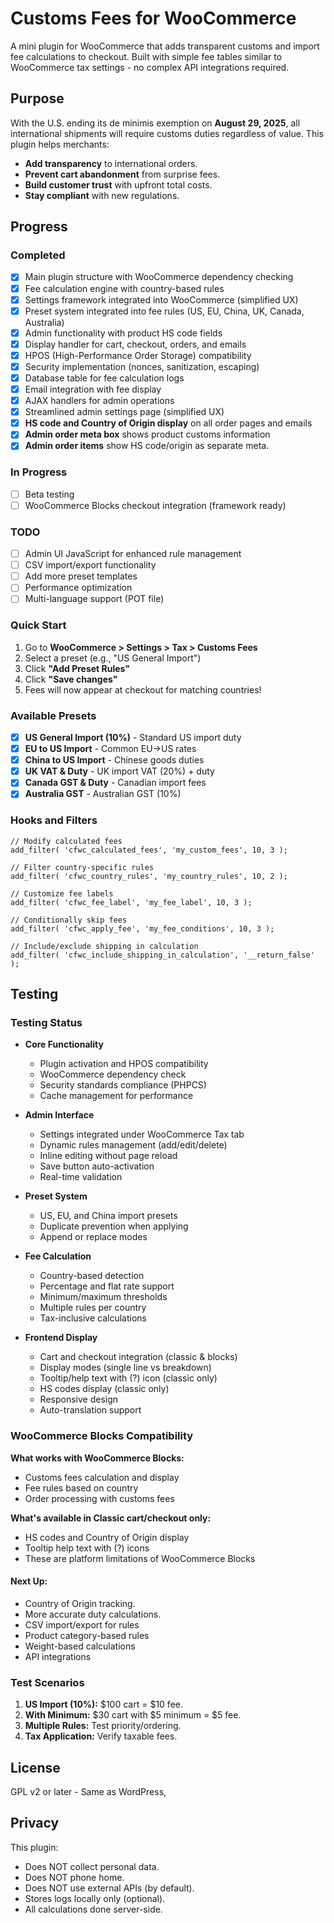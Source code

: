 # Customs Fees for WooCommerce

A mini plugin for WooCommerce that adds transparent customs and import fee calculations to checkout. Built with simple fee tables similar to WooCommerce tax settings - no complex API integrations required.

## Purpose

With the U.S. ending its de minimis exemption on **August 29, 2025**, all international shipments will require customs duties regardless of value. This plugin helps merchants:

- **Add transparency** to international orders.
- **Prevent cart abandonment** from surprise fees.
- **Build customer trust** with upfront total costs.
- **Stay compliant** with new regulations.

## Progress

### Completed

- [x] Main plugin structure with WooCommerce dependency checking
- [x] Fee calculation engine with country-based rules
- [x] Settings framework integrated into WooCommerce (simplified UX)
- [x] Preset system integrated into fee rules (US, EU, China, UK, Canada, Australia)
- [x] Admin functionality with product HS code fields
- [x] Display handler for cart, checkout, orders, and emails
- [x] HPOS (High-Performance Order Storage) compatibility
- [x] Security implementation (nonces, sanitization, escaping)
- [x] Database table for fee calculation logs
- [x] Email integration with fee display
- [x] AJAX handlers for admin operations
- [x] Streamlined admin settings page (simplified UX)
- [x] **HS code and Country of Origin display** on all order pages and emails
- [x] **Admin order meta box** shows product customs information
- [x] **Admin order items** show HS code/origin as separate meta.

### In Progress

- [ ] Beta testing
- [ ] WooCommerce Blocks checkout integration (framework ready)

### TODO

- [ ] Admin UI JavaScript for enhanced rule management
- [ ] CSV import/export functionality
- [ ] Add more preset templates
- [ ] Performance optimization
- [ ] Multi-language support (POT file)

### Quick Start

1. Go to **WooCommerce > Settings > Tax > Customs Fees**
2. Select a preset (e.g., "US General Import")
3. Click **"Add Preset Rules"**
4. Click **"Save changes"**
5. Fees will now appear at checkout for matching countries!

### Available Presets

- [x] **US General Import (10%)** - Standard US import duty
- [x] **EU to US Import** - Common EU→US rates
- [x] **China to US Import** - Chinese goods duties
- [x] **UK VAT & Duty** - UK import VAT (20%) + duty
- [x] **Canada GST & Duty** - Canadian import fees
- [x] **Australia GST** - Australian GST (10%)

### Hooks and Filters

```
// Modify calculated fees
add_filter( 'cfwc_calculated_fees', 'my_custom_fees', 10, 3 );

// Filter country-specific rules
add_filter( 'cfwc_country_rules', 'my_country_rules', 10, 2 );

// Customize fee labels
add_filter( 'cfwc_fee_label', 'my_fee_label', 10, 3 );

// Conditionally skip fees
add_filter( 'cfwc_apply_fee', 'my_fee_conditions', 10, 3 );

// Include/exclude shipping in calculation
add_filter( 'cfwc_include_shipping_in_calculation', '__return_false' );
```

## Testing

### Testing Status

- **Core Functionality**

  - Plugin activation and HPOS compatibility
  - WooCommerce dependency check
  - Security standards compliance (PHPCS)
  - Cache management for performance

- **Admin Interface**

  - Settings integrated under WooCommerce Tax tab
  - Dynamic rules management (add/edit/delete)
  - Inline editing without page reload
  - Save button auto-activation
  - Real-time validation

- **Preset System**

  - US, EU, and China import presets
  - Duplicate prevention when applying
  - Append or replace modes

- **Fee Calculation**

  - Country-based detection
  - Percentage and flat rate support
  - Minimum/maximum thresholds
  - Multiple rules per country
  - Tax-inclusive calculations

- **Frontend Display**
  - Cart and checkout integration (classic & blocks)
  - Display modes (single line vs breakdown)
  - Tooltip/help text with (?) icon (classic only)
  - HS codes display (classic only)
  - Responsive design
  - Auto-translation support

### WooCommerce Blocks Compatibility

**What works with WooCommerce Blocks:**

- Customs fees calculation and display
- Fee rules based on country
- Order processing with customs fees

**What's available in Classic cart/checkout only:**

- HS codes and Country of Origin display
- Tooltip help text with (?) icons
- These are platform limitations of WooCommerce Blocks

#### Next Up:

- Country of Origin tracking.
- More accurate duty calculations.
- CSV import/export for rules
- Product category-based rules
- Weight-based calculations
- API integrations

### Test Scenarios

1. **US Import (10%):** $100 cart = $10 fee.
2. **With Minimum:** $30 cart with $5 minimum = $5 fee.
3. **Multiple Rules:** Test priority/ordering.
4. **Tax Application:** Verify taxable fees.

## License

GPL v2 or later - Same as WordPress,

## Privacy

This plugin:

- Does NOT collect personal data.
- Does NOT phone home.
- Does NOT use external APIs (by default).
- Stores logs locally only (optional).
- All calculations done server-side.
